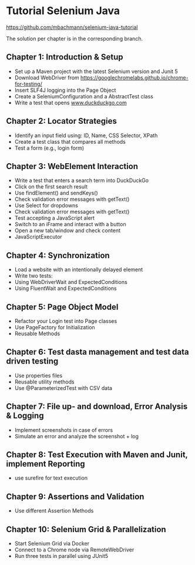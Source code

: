 # Tutorial Selenium Java

https://github.com/mbachmann/selenium-java-tutorial

The solution per chapter is in the corresponding branch.

## Chapter 1: Introduction & Setup

* Set up a Maven project with the latest Selenium version and Junit 5
* Download WebDriver from https://googlechromelabs.github.io/chrome-for-testing/
* Insert SLF4J logging into the Page Object
* Create a SeleniumConfiguration and a AbstractTest class
* Write a test that opens www.duckduckgo.com


## Chapter 2: Locator Strategies

* Identify an input field using: ID, Name, CSS Selector, XPath
* Create a test class that compares all methods
* Test a form (e.g., login form)


## Chapter 3: WebElement Interaction

* Write a test that enters a search term into DuckDuckGo
* Click on the first search result
* Use findElement() and sendKeys()
* Check validation error messages with getText()
* Use Select for dropdowns
* Check validation error messages with getText()
* Test accepting a JavaScript alert
* Switch to an iFrame and interact with a button
* Open a new tab/window and check content
* JavaScriptExecutor


## Chapter 4: Synchronization

* Load a website with an intentionally delayed element
* Write two tests:
* Using WebDriverWait and ExpectedConditions
* Using FluentWait and ExpectedConditions 


## Chapter 5: Page Object Model

* Refactor your Login test into Page classes
* Use PageFactory for Initialization
* Reusable Methods


## Chapter 6: Test dasta management and test data driven testing

* Use properties files
* Reusable utility methods
* Use @ParameterizedTest with CSV data


## Chapter 7: File up- and download, Error Analysis & Logging

* Implement screenshots in case of errors
* Simulate an error and analyze the screenshot + log


## Chapter 8: Test Execution with Maven and Junit, implement Reporting

* use surefire for text execution


## Chapter 9: Assertions and Validation

* Use different Assertion Methods


## Chapter 10: Selenium Grid & Parallelization

* Start Selenium Grid via Docker
* Connect to a Chrome node via RemoteWebDriver
* Run three tests in parallel using JUnit5








